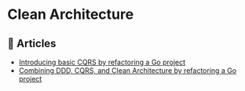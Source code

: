 # Clean Architecture

## 📕 Articles

- [Introducing basic CQRS by refactoring a Go project](https://threedots.tech/post/basic-cqrs-in-go/)
- [Combining DDD, CQRS, and Clean Architecture by refactoring a Go project](https://threedots.tech/post/ddd-cqrs-clean-architecture-combined/)
